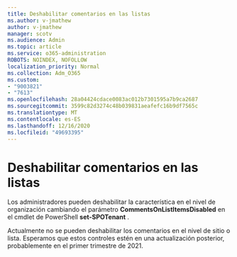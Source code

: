 ```yaml
---
title: Deshabilitar comentarios en las listas
ms.author: v-jmathew
author: v-jmathew
manager: scotv
ms.audience: Admin
ms.topic: article
ms.service: o365-administration
ROBOTS: NOINDEX, NOFOLLOW
localization_priority: Normal
ms.collection: Adm_O365
ms.custom:
- "9003821"
- "7613"
ms.openlocfilehash: 28a04424cdace0083ac012b7301595a7b9ca2687
ms.sourcegitcommit: 3599c82d3274c48b039831aeafefc16b9df7565c
ms.translationtype: MT
ms.contentlocale: es-ES
ms.lasthandoff: 12/16/2020
ms.locfileid: "49693395"
---
```

# <a name="disable-comments-on-lists"></a>Deshabilitar comentarios en las listas

Los administradores pueden deshabilitar la característica en el nivel de organización cambiando el parámetro **CommentsOnListItemsDisabled** en el cmdlet de PowerShell **set-SPOTenant** .

Actualmente no se pueden deshabilitar los comentarios en el nivel de sitio o lista. Esperamos que estos controles estén en una actualización posterior, probablemente en el primer trimestre de 2021.

